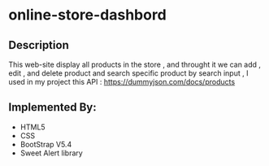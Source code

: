 # online-store-dashbord
## Description
This web-site display all products in the store , and throught it we can add , edit , and delete product and search specific product by search input , 
I used in my project this API : https://dummyjson.com/docs/products 
## Implemented By:
* HTML5
* CSS
* BootStrap V5.4
* Sweet Alert library
